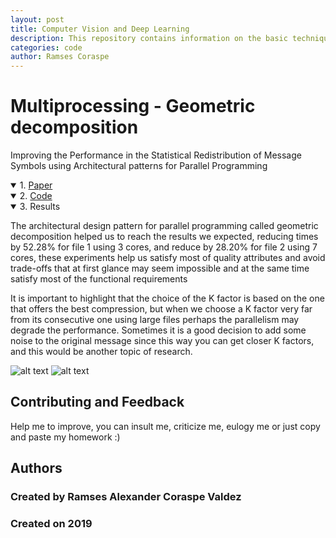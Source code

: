 ```yaml
---
layout: post
title: Computer Vision and Deep Learning
description: This repository contains information on the basic techniques and algorithms used in computer image processing, in addition to some projects related to pattern recognition using deep learning.
categories: code
author: Ramses Coraspe
---
```


# Multiprocessing - Geometric decomposition
Improving the Performance in the Statistical Redistribution of Message Symbols using Architectural patterns for Parallel Programming


<details open>   
<summary> 1. <a href="https://wittline.github.io/Multiprocessing/Multiprocessing/Pages/paper.pdf">Paper </a></summary>   
</details>

<details open>   
<summary> 2. <a href="https://wittline.github.io/Multiprocessing/Pages/Multiprocessing.html">Code </a></summary>               
</details>

<details open>   
<summary> 3. Results </summary>
   
The architectural design pattern for parallel programming called geometric decomposition helped us to reach the results we expected, reducing times by 52.28% for file 1 using 3 cores, and reduce by 28.20% for file 2 using 7 cores, these experiments help us satisfy most of quality attributes and avoid trade-offs that at first glance may seem impossible and at the same time satisfy most of the functional requirements

It is important to highlight that the choice of the K factor is based on the one that offers the best compression, but when we choose a K factor very far from its consecutive one using large files perhaps the parallelism may degrade the performance. Sometimes it is a good decision to add some noise to the original message since this way you can get closer K factors, and this would be another topic of research.

</details>


![alt text](https://wittline.github.io/Multiprocessing/Images/Grafica2.PNG)
![alt text](https://wittline.github.io/Multiprocessing/Images/grafica1.PNG)

## Contributing and Feedback
Help me to improve, you can insult me, criticize me, eulogy me or just copy and paste my homework :)

## Authors
### Created by Ramses Alexander Coraspe Valdez
### Created on 2019

